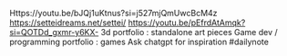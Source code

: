 Https://youtu.be/bJQj1uKtnus?si=j527mjQmUwcBcM4z
https://setteidreams.net/settei/
https://youtu.be/pEfrdAtAmqk?si=QOTDd_gxmr-y6KX-
3d portfolio : standalone art pieces
Game dev / programming portfolio : games
Ask chatgpt for inspiration
#dailynote